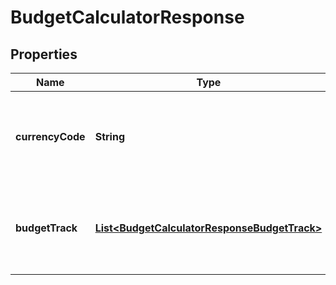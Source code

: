 
# BudgetCalculatorResponse

## Properties
Name | Type | Description | Notes
------------ | ------------- | ------------- | -------------
**currencyCode** | **String** | Currency code associated with monetary response values | 
**budgetTrack** | [**List&lt;BudgetCalculatorResponseBudgetTrack&gt;**](BudgetCalculatorResponseBudgetTrack.md) | Analysis of spending versus budget for each budget period | 




